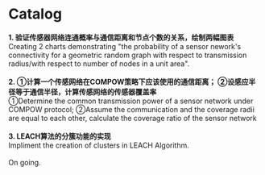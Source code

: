 # Catalog
**1. 验证传感器网络连通概率与通信距离和节点个数的关系，绘制两幅图表**<br>
Creating 2 charts demonstrating "the probability of a sensor nework's connectivity for a geometric random graph with respect to
transmission radius/with respect to number of nodes in a unit area".<br>
<br>
**2. ①计算一个传感网络在COMPOW策略下应该使用的通信距离； ②设感应半径等于通信半径，计算传感网络的传感器覆盖率**<br>
①Determine the common transmission power of a sensor network under COMPOW protocol; ②Assume the communication and the coverage radii are equal to each other, calculate the coverage ratio of the sensor network<br>
<br>
**3. LEACH算法的分簇功能的实现**<br>
Impliment the creation of clusters in LEACH Algorithm.<br>
<br>
On going.  

